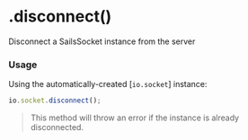 # .disconnect()

Disconnect a SailsSocket instance from the server


### Usage

Using the automatically-created [`io.socket`] instance:

```js
io.socket.disconnect();
```

> This method will throw an error if the instance is already disconnected.

<docmeta name="displayName" value=".disconnect()">


